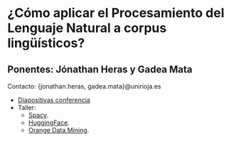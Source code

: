 # ¿Cómo aplicar el Procesamiento del Lenguaje Natural a corpus lingüísticos?
## Ponentes: Jónathan Heras y Gadea Mata
Contacto: {jonathan.heras, gadea.mata}@unirioja.es

+ [Diapositivas conferencia](https://docs.google.com/presentation/d/1A5Nv0zERz3jtZhyAIiUOqj488J8OIigE8X3scGwlX20/edit?usp=sharing)
+ Taller:
  - [Spacy](https://colab.research.google.com/drive/1VPytdpCxdXJ_H07hAgnD5DGrRVzSbVDC?usp=sharing).
  - [HuggingFace](https://colab.research.google.com/drive/1DS8HZ0tdBrXM53z5tu_xKvyDdoHwggun?usp=sharing).
  - [Orange Data Mining](https://orangedatamining.com/).
